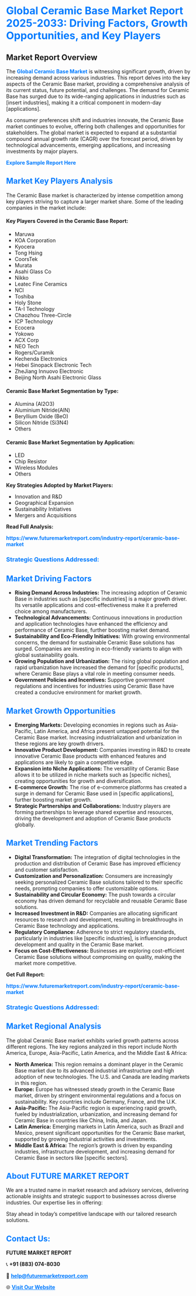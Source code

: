 <h1 style="color: #007BFF;">Global Ceramic Base Market Report 2025-2033: Driving Factors, Growth Opportunities, and Key Players</h1>

<section id="overview">
<h2>Market Report Overview</h2>
<p>The <a href="https://www.futuremarketreport.com/industry-report/ceramic-base-market" style="color: #007BFF; text-decoration: none;"><strong>Global Ceramic Base Market</strong></a> is witnessing significant growth, driven by increasing demand across various industries. This report delves into the key aspects of the Ceramic Base market, providing a comprehensive analysis of its current status, future potential, and challenges. The demand for Ceramic Base has surged due to its wide-ranging applications in industries such as [insert industries], making it a critical component in modern-day [applications].</p>
<p>As consumer preferences shift and industries innovate, the Ceramic Base market continues to evolve, offering both challenges and opportunities for stakeholders. The global market is expected to expand at a substantial compound annual growth rate (CAGR) over the forecast period, driven by technological advancements, emerging applications, and increasing investments by major players.</p>
</section>

<section id="overview">
<p><a href="https://www.futuremarketreport.com/request-sample/reportId=81322" style="color: #007BFF; text-decoration: none;"><strong>Explore Sample Report Here</strong></a></p>
</section>

<section id="key-players">
<h2 style="color: #007BFF;">Market Key Players Analysis</h2>
<p>The Ceramic Base market is characterized by intense competition among key players striving to capture a larger market share. Some of the leading companies in the market include:</p>
<h4>Key Players Covered in the Ceramic Base Report:</h4>
<ul><li>Maruwa</li><li>KOA Corporation</li><li>Kyocera</li><li>Tong Hsing</li><li>CoorsTek</li><li>Murata</li><li>Asahi Glass Co</li><li>Nikko</li><li>Leatec Fine Ceramics</li><li>NCI</li><li>Toshiba</li><li>Holy Stone</li><li>TA-I Technology</li><li>Chaozhou Three-Circle</li><li>ICP Technology</li><li>Ecocera</li><li>Yokowo</li><li>ACX Corp</li><li>NEO Tech</li><li>Rogers/Curamik</li><li>Kechenda Electronics</li><li>Hebei Sinopack Electronic Tech</li><li>ZheJiang Innuovo Electronic</li><li>Beijing North Asahi Electronic Glass</li></ul>
<h4>Ceramic Base Market Segmentation by Type:</h4>
<ul><li>Alumina (Al2O3)</li><li>Aluminium Nitride(AlN)</li><li>Beryllium Oxide (BeO)</li><li>Silicon Nitride (Si3N4)</li><li>Others</li></ul>

<h4>Ceramic Base Market Segmentation by Application:</h4>
<ul><li>LED</li><li>Chip Resistor</li><li>Wireless Modules</li><li>Others</li></ul>
<p><strong>Key Strategies Adopted by Market Players:</strong></p>
<ul>
<li>Innovation and R&D</li>
<li>Geographical Expansion</li>
<li>Sustainability Initiatives</li>
<li>Mergers and Acquisitions</li>
</ul>
</section>

<section>
<p><strong>Read Full Analysis: </strong></p><a href="https://www.futuremarketreport.com/industry-report/ceramic-base-market" style="color: #007BFF; text-decoration: none;"><strong>https://www.futuremarketreport.com/industry-report/ceramic-base-market</strong></a>
<h3 style="color: #007BFF;">Strategic Questions Addressed:</h3>
</section>

<section id="driving-factors">
<h2 style="color: #007BFF;">Market Driving Factors</h2>
<ul>
<li><strong>Rising Demand Across Industries:</strong> The increasing adoption of Ceramic Base in industries such as [specific industries] is a major growth driver. Its versatile applications and cost-effectiveness make it a preferred choice among manufacturers.</li>
<li><strong>Technological Advancements:</strong> Continuous innovations in production and application technologies have enhanced the efficiency and performance of Ceramic Base, further boosting market demand.</li>
<li><strong>Sustainability and Eco-Friendly Initiatives:</strong> With growing environmental concerns, the demand for sustainable Ceramic Base solutions has surged. Companies are investing in eco-friendly variants to align with global sustainability goals.</li>
<li><strong>Growing Population and Urbanization:</strong> The rising global population and rapid urbanization have increased the demand for [specific products], where Ceramic Base plays a vital role in meeting consumer needs.</li>
<li><strong>Government Policies and Incentives:</strong> Supportive government regulations and incentives for industries using Ceramic Base have created a conducive environment for market growth.</li>
</ul>
</section>

<section id="growth-opportunities">
<h2 style="color: #007BFF;">Market Growth Opportunities</h2>
<ul>
<li><strong>Emerging Markets:</strong> Developing economies in regions such as Asia-Pacific, Latin America, and Africa present untapped potential for the Ceramic Base market. Increasing industrialization and urbanization in these regions are key growth drivers.</li>
<li><strong>Innovative Product Development:</strong> Companies investing in R&D to create innovative Ceramic Base products with enhanced features and applications are likely to gain a competitive edge.</li>
<li><strong>Expansion into Niche Applications:</strong> The versatility of Ceramic Base allows it to be utilized in niche markets such as [specific niches], creating opportunities for growth and diversification.</li>
<li><strong>E-commerce Growth:</strong> The rise of e-commerce platforms has created a surge in demand for Ceramic Base used in [specific applications], further boosting market growth.</li>
<li><strong>Strategic Partnerships and Collaborations:</strong> Industry players are forming partnerships to leverage shared expertise and resources, driving the development and adoption of Ceramic Base products globally.</li>
</ul>
</section>

<section id="trending-factors">
<h2 style="color: #007BFF;">Market Trending Factors</h2>
<ul>
<li><strong>Digital Transformation:</strong> The integration of digital technologies in the production and distribution of Ceramic Base has improved efficiency and customer satisfaction.</li>
<li><strong>Customization and Personalization:</strong> Consumers are increasingly seeking personalized Ceramic Base solutions tailored to their specific needs, prompting companies to offer customizable options.</li>
<li><strong>Sustainability and Circular Economy:</strong> The push towards a circular economy has driven demand for recyclable and reusable Ceramic Base solutions.</li>
<li><strong>Increased Investment in R&D:</strong> Companies are allocating significant resources to research and development, resulting in breakthroughs in Ceramic Base technology and applications.</li>
<li><strong>Regulatory Compliance:</strong> Adherence to strict regulatory standards, particularly in industries like [specific industries], is influencing product development and quality in the Ceramic Base market.</li>
<li><strong>Focus on Cost-Effectiveness:</strong> Businesses are exploring cost-efficient Ceramic Base solutions without compromising on quality, making the market more competitive.</li>
</ul>
</section>

<section>
<p><strong>Get Full Report: </strong></p><a href="https://www.futuremarketreport.com/industry-report/ceramic-base-market" style="color: #007BFF; text-decoration: none;"><strong>https://www.futuremarketreport.com/industry-report/ceramic-base-market</strong></a>
<h3 style="color: #007BFF;">Strategic Questions Addressed:</h3>
</section>


<section id="regional-analysis">
<h2 style="color: #007BFF;">Market Regional Analysis</h2>
<p>The global Ceramic Base market exhibits varied growth patterns across different regions. The key regions analyzed in this report include North America, Europe, Asia-Pacific, Latin America, and the Middle East & Africa:</p>
<ul>
<li><strong>North America:</strong> This region remains a dominant player in the Ceramic Base market due to its advanced industrial infrastructure and high adoption of new technologies. The U.S. and Canada are leading markets in this region.</li>
<li><strong>Europe:</strong> Europe has witnessed steady growth in the Ceramic Base market, driven by stringent environmental regulations and a focus on sustainability. Key countries include Germany, France, and the U.K.</li>
<li><strong>Asia-Pacific:</strong> The Asia-Pacific region is experiencing rapid growth, fueled by industrialization, urbanization, and increasing demand for Ceramic Base in countries like China, India, and Japan.</li>
<li><strong>Latin America:</strong> Emerging markets in Latin America, such as Brazil and Mexico, present significant opportunities for the Ceramic Base market, supported by growing industrial activities and investments.</li>
<li><strong>Middle East & Africa:</strong> The region’s growth is driven by expanding industries, infrastructure development, and increasing demand for Ceramic Base in sectors like [specific sectors].</li>
</ul>
</section>

<footer>
<h2 style="color: #007BFF;">About FUTURE MARKET REPORT</h2>
<p>We are a trusted name in market research and advisory services, delivering actionable insights and strategic support to businesses across diverse industries. Our expertise lies in offering:</p>

<p>Stay ahead in today’s competitive landscape with our tailored research solutions.</p>

<h2 style="color: #007BFF;">Contact Us:</h2>
<p><strong>FUTURE MARKET REPORT</strong></p>
<p>📞 <strong>+91 (883) 074-8030</strong></p>
<p>📧 <strong><a href="mailto:help@futuremarketreport.com" style="color: #007BFF;">help@futuremarketreport.com</a></strong></p>
<p>🌐 <strong><a href="https://www.futuremarketreport.com/" style="color: #007BFF;">Visit Our Website</a></strong></p>
</footer>